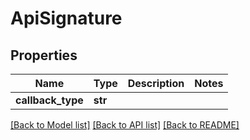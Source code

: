 # ApiSignature

## Properties
Name | Type | Description | Notes
------------ | ------------- | ------------- | -------------
**callback_type** | **str** |  | 

[[Back to Model list]](../README.md#documentation-for-models) [[Back to API list]](../README.md#documentation-for-api-endpoints) [[Back to README]](../README.md)


